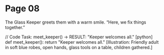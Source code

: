 # Page 08

The Glass Keeper greets them with a warm smile.
“Here, we fix things together.”

// Code Task: meet_keeper() → RESULT: "Keeper welcomes all."
[python]
def meet_keeper():
    return "Keeper welcomes all."
[Illustration: Friendly adult in soft blue robes, open hands, glass tools on a table, children gathered.]
